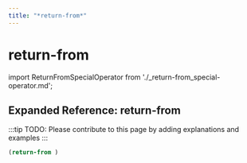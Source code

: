 ```yaml
---
title: "*return-from*"
---
```


# return-from

import ReturnFromSpecialOperator from './_return-from_special-operator.md';

<ReturnFromSpecialOperator />

## Expanded Reference: return-from

:::tip
TODO: Please contribute to this page by adding explanations and examples
:::

```lisp
(return-from )
```
